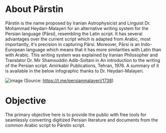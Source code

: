 # About Pārstin
Pārstin is the name proposed by Iranian Astrophysicist and Linguist Dr. Mohammad Heydari-Malayeri for an alternative writing system for the Persian language (Pārsi), resembling the Latin script. It has several advantages over the current script which is adapted from Arabic, most importantly, it's precision in capturing Pārsi. Moreover, Pārsi is an Indo-European language which means that it has more similarities with Latin than with Arabic. 
This writing system was explained by Iranian Philosopher and Translator Dr. Mir Shamsuddin Adib-Soltani in An introduction to the writing of the Persian script. Amirkabir Publications, Tehran, 1976. A summary of it is available in the below infographic thanks to Dr. Heydari-Malayeri. 

![image](https://user-images.githubusercontent.com/83266560/116194068-2eedf380-a6e5-11eb-825f-b333e2c7c70b.png)
(Source: https://t.me/persianmalayeri/1738)

# Objective
The primary objective here is to provide the public with free tools for seamlessly converting digitized Persian literature and documents from the common Arabic script to Pārstin script.
